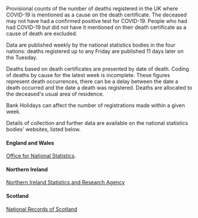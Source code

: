 ﻿Provisional counts of the number of deaths registered in the UK where COVID-19 is mentioned as a cause on the death certificate.  The deceased may not have had a confirmed positive test for COVID-19.  People who had had COVID-19 but did not have it mentioned on their death certificate as a cause of death are excluded.

Data are published weekly by the national statistics bodies in the four nations: deaths registered up to any Friday are published 11 days later on the Tuesday.

Deaths based on death certificates are presented by date of death. Coding of deaths by cause for the latest week is incomplete.  These figures represent death occurrences, there can be a delay between the date a death occurred and the date a death was registered. Deaths are allocated to the deceased's usual area of residence.

Bank Holidays can affect the number of registrations made within a given week.

Details of collection and further data are available on the national statistics bodies' websites, listed below.

#### England and Wales

[Office for National Statistics](https://www.ons.gov.uk/peoplepopulationandcommunity/healthandsocialcare/conditionsanddiseases/datalist?filter=datasets).

#### Northern Ireland

[Northern Ireland Statistics and Research Agency](https://www.nisra.gov.uk/statistics/ni-summary-statistics/coronavirus-covid-19-statistics)

#### Scotland

[National Records of Scotland](https://www.nrscotland.gov.uk/statistics-and-data/statistics/statistics-by-theme/vital-events/general-publications/weekly-and-monthly-data-on-births-and-deaths/deaths-involving-coronavirus-covid-19-in-scotland)
